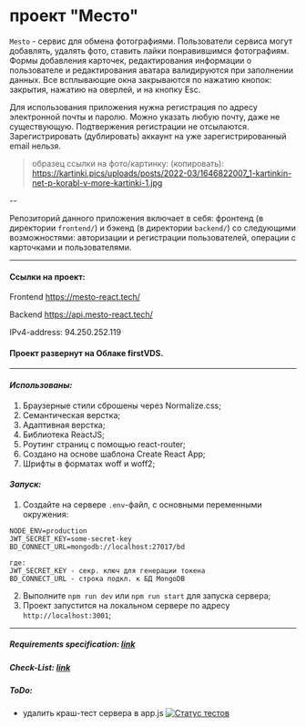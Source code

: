 # проект "Место"
`Mesto` - сервис для обмена фотографиями. Пользователи сервиса могут добавлять, удалять фото, ставить лайки понравившимся фотографиям. Формы добавления карточек, редактирования информации о пользователе и редактирования аватара валидируются при заполнении данных. Все всплывающие окна закрываются по нажатию кнопок: закрытия, нажатию на оверлей, и на кнопку Esc. 

Для использования приложения нужна регистрация по адресу электронной почты и паролю. Можно указать любую почту, даже не существующую. Подтвержения регистрации не отсылаются. Зарегистрировать (дублировать) аккаунт на уже зарегистрированный email нельзя.

>образец ссылки на фото/картинку: 
(копировать): https://kartinki.pics/uploads/posts/2022-03/1646822007_1-kartinkin-net-p-korabl-v-more-kartinki-1.jpg

--

Репозиторий данного приложения включает в себя: 
фронтенд (в директории `frontend/`) 
и бэкенд (в директории `backend/`) со следующими возможностями: авторизации и регистрации пользователей, операции с карточками и пользователями. 

---
#### Ссылки на проект:

Frontend https://mesto-react.tech/

Backend https://api.mesto-react.tech/

IPv4-address: 94.250.252.119

#### Проект развернут на Облаке firstVDS.

---

#### *Использованы:*
1. Браузерные стили сброшены через Normalize.css;
2. Семантическая верстка;
3. Адаптивная верстка;
4. Библиотека ReactJS;
5. Роутинг страниц с помощью react-router;
6. Создано на основе шаблона Create React App;
7. Шрифты в форматах woff и woff2;

#### *Запуск:*

1. Создайте на сервере `.env`-файл, с основными переменными окружения:
```dotenv
NODE_ENV=production
JWT_SECRET_KEY=some-secret-key
BD_CONNECT_URL=mongodb://localhost:27017/bd

где:
JWT_SECRET_KEY - секр. ключ для генерации токена
BD_CONNECT_URL - строка подкл. к БД MongoDB
```

2. Выполните `npm run dev` или `npm run start` для запуска сервера;
3. Проект запустится на локальном сервере по адресу `http://localhost:3001`;

---


##### *Requirements specification:* [link](https://concrete-web-bad.notion.site/15-4a17355b76b54be8b71eabe0ec7645cc)
##### *Check-List:* [link](https://code.s3.yandex.net/web-developer/checklists-pdf/new-program/checklist_15.pdf)

##### *ToDo:*
- удалить краш-тест сервера в app.js
[![Статус тестов](../../actions/workflows/tests.yml/badge.svg)](../../actions/workflows/tests.yml)
